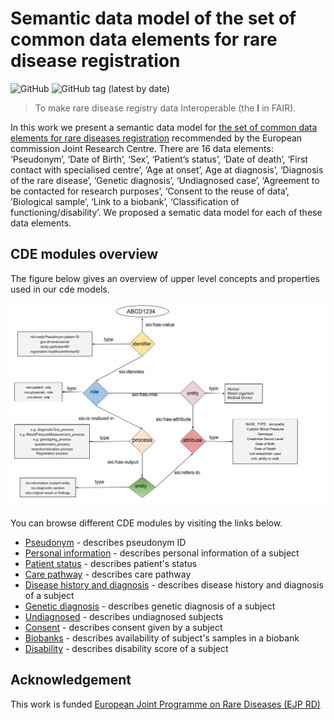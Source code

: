 
# Semantic data model of the set of common data elements for rare disease registration
![GitHub](https://img.shields.io/github/license/ejp-rd-vp/CDE-semantic-model)
![GitHub tag (latest by date)](https://img.shields.io/github/v/tag/ejp-rd-vp/CDE-semantic-model)

> To make rare disease registry data Interoperable (the <b>I</b> in FAIR).

In this work we present a semantic data model for [the set of common data elements for rare diseases registration](https://eu-rd-platform.jrc.ec.europa.eu/sites/default/files/CDS/EU_RD_Platform_CDS_Final.pdf) recommended by the European commission Joint Research Centre. There are 16 data elements: ‘Pseudonym’, ‘Date of Birth’, ‘Sex’, ‘Patient’s status’, ‘Date of death’, ‘First contact with specialised centre’, ‘Age at onset’, Age at diagnosis’, ‘Diagnosis of the rare disease’, ‘Genetic diagnosis’, ‘Undiagnosed case’, ‘Agreement to be contacted for research purposes’, ‘Consent to the reuse of data’, ’Biological sample’, ‘Link to a biobank’, ‘Classification of functioning/disability’. We proposed a sematic data model for each of these data elements.

## CDE modules overview

The figure below gives an overview of upper level concepts and properties used in our cde models.

<p align="center"> 
	<img src="images/rdf/Annotated General model SIO.png"> 
</p> 

You can browse different CDE modules by visiting the links below.

* [Pseudonym](docs/pseudonym.md) - describes pseudonym ID
* [Personal information](docs/personal_information.md) - describes personal information of a subject
* [Patient status](docs/patient_status.md) - describes patient's status
* [Care pathway](docs/care_pathway.md) - describes care pathway
* [Disease history and diagnosis](docs/disease_history_and_diagnosis.md) - describes disease history and diagnosis of a subject
* [Genetic diagnosis](docs/genetic_diagnosis.md) - describes genetic diagnosis of a subject
* [Undiagnosed](docs/undiagnosed.md) - describes undiagnosed subjects
* [Consent](docs/Consent.md) - describes consent given by a subject
* [Biobanks](docs/biobanks.md) - describes availability of subject's samples in a biobank
* [Disability](docs/disability.md) - describes disability score of a subject

## Acknowledgement
This work is funded [European Joint Programme on Rare Diseases (EJP RD)](https://www.ejprarediseases.org/)